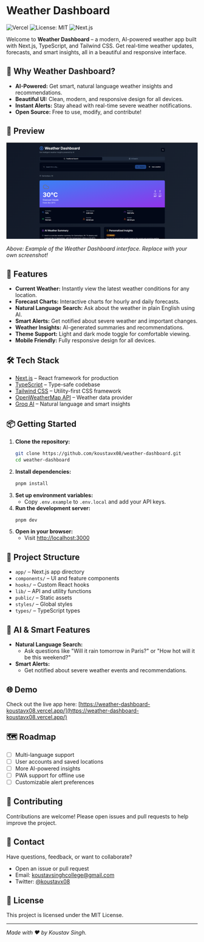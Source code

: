 # Weather Dashboard

![Vercel](https://img.shields.io/badge/Deployed-Vercel-brightgreen?logo=vercel)
![License: MIT](https://img.shields.io/badge/License-MIT-blue.svg)
![Next.js](https://img.shields.io/badge/Built%20With-Next.js-blue?logo=next.js)

Welcome to **Weather Dashboard** – a modern, AI-powered weather app built with Next.js, TypeScript, and Tailwind CSS. Get real-time weather updates, forecasts, and smart insights, all in a beautiful and responsive interface.

## 🌟 Why Weather Dashboard?

- **AI-Powered:** Get smart, natural language weather insights and recommendations.
- **Beautiful UI:** Clean, modern, and responsive design for all devices.
- **Instant Alerts:** Stay ahead with real-time severe weather notifications.
- **Open Source:** Free to use, modify, and contribute!

## 📸 Preview

![Weather Dashboard Screenshot](public/image.png)

*Above: Example of the Weather Dashboard interface. Replace with your own screenshot!*

## 🚀 Features

- **Current Weather:** Instantly view the latest weather conditions for any location.
- **Forecast Charts:** Interactive charts for hourly and daily forecasts.
- **Natural Language Search:** Ask about the weather in plain English using AI.
- **Smart Alerts:** Get notified about severe weather and important changes.
- **Weather Insights:** AI-generated summaries and recommendations.
- **Theme Support:** Light and dark mode toggle for comfortable viewing.
- **Mobile Friendly:** Fully responsive design for all devices.

## 🛠️ Tech Stack

- [Next.js](https://nextjs.org/) – React framework for production
- [TypeScript](https://www.typescriptlang.org/) – Type-safe codebase
- [Tailwind CSS](https://tailwindcss.com/) – Utility-first CSS framework
- [OpenWeatherMap API](https://openweathermap.org/) – Weather data provider
- [Groq AI](https://groq.com/) – Natural language and smart insights

## 📦 Getting Started

1. **Clone the repository:**
   ```sh
   git clone https://github.com/koustavx08/weather-dashboard.git
   cd weather-dashboard
   ```
2. **Install dependencies:**
   ```sh
   pnpm install
   ```
3. **Set up environment variables:**
   - Copy `.env.example` to `.env.local` and add your API keys.
4. **Run the development server:**
   ```sh
   pnpm dev
   ```
5. **Open in your browser:**
   - Visit [http://localhost:3000](http://localhost:3000)

## 📁 Project Structure

- `app/` – Next.js app directory
- `components/` – UI and feature components
- `hooks/` – Custom React hooks
- `lib/` – API and utility functions
- `public/` – Static assets
- `styles/` – Global styles
- `types/` – TypeScript types

## 🤖 AI & Smart Features

- **Natural Language Search:**
  - Ask questions like "Will it rain tomorrow in Paris?" or "How hot will it be this weekend?"
- **Smart Alerts:**
  - Get notified about severe weather events and recommendations.

## 🌐 Demo

Check out the live app here: [https://weather-dashboard-koustavx08.vercel.app/](https://weather-dashboard-koustavx08.vercel.app/)

## 🗺️ Roadmap

- [ ] Multi-language support
- [ ] User accounts and saved locations
- [ ] More AI-powered insights
- [ ] PWA support for offline use
- [ ] Customizable alert preferences

## 🙌 Contributing

Contributions are welcome! Please open issues and pull requests to help improve the project.

## 🙋 Contact

Have questions, feedback, or want to collaborate?
- Open an issue or pull request
- Email: koustavsinghcollege@gmail.com
- Twitter: [@koustavx08](https://twitter.com/koustavx08)

## 📄 License

This project is licensed under the MIT License.

---

*Made with ❤️ by Koustav Singh.*
